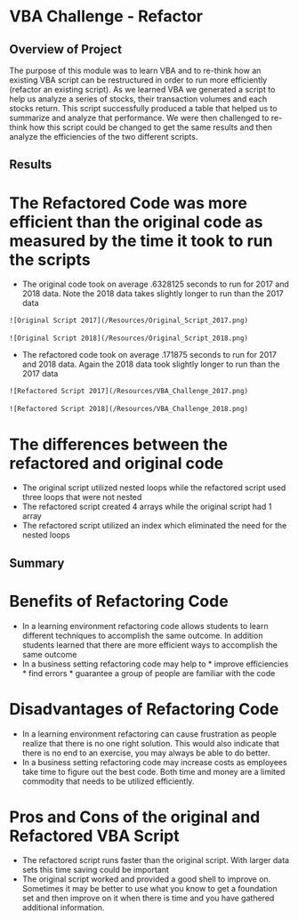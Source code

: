 # VBA Challenge - Refactor 

## Overview of Project

The purpose of this module was to learn VBA and to re-think how an existing VBA script can be restructured in order to run more efficiently (refactor an existing script).  As we learned VBA we generated a script to help us analyze a series of stocks, their transaction volumes and each stocks return.  This script successfully produced a table that helped us to summarize and analyze that performance.  We were then challenged to re-think how this script could be changed to get the same results and then analyze the efficiencies of the two different scripts.


## Results

# The Refactored Code was more efficient than the original code as measured by the time it took to run the scripts

   - The original code took on average .6328125 seconds to run for 2017 and 2018 data.  Note the 2018 data takes slightly longer to run than the 2017 data

	![Original Script 2017](/Resources/Original_Script_2017.png)	
	
	![Original Script 2018](/Resources/Original_Script_2018.png)

   - The refactored code took on average .171875 seconds to run for 2017 and 2018 data.  Again the 2018 data took slightly longer to run than the 2017 data
	
	![Refactored Script 2017](/Resources/VBA_Challenge_2017.png)	
	
	![Refactored Script 2018](/Resources/VBA_Challenge_2018.png)

# The differences between the refactored and original code
   - The original script utilized nested loops while the refactored script used three loops that were not nested
   - The refactored script created 4 arrays while the original script had 1 array
   - The refactored script utilized an index which eliminated the need for the nested loops

## Summary

# Benefits of Refactoring Code
   - In a learning environment refactoring code allows students to learn different techniques to accomplish the same outcome.  In addition students learned that there are more efficient ways to accomplish the same outcome
   - In a business setting refactoring code may help to
	* improve efficiencies
	* find errors
	* guarantee a group of people are familiar with the code

# Disadvantages of Refactoring Code
   - In a learning environment refactoring can cause frustration as people realize that there is no one right solution.  This would also indicate that there is no end to an exercise, you may always be able to do better.
   - In a business setting refactoring code may increase costs as employees take time to figure out the best code.  Both time and money are a limited commodity that needs to be utilized efficiently.

# Pros and Cons of the original and Refactored VBA Script
  - The refactored script runs faster than the original script.  With larger data sets this time saving could be important
  - The original script worked and provided a good shell to improve on.  Sometimes it may be better to use what you know to get a foundation set and then improve on it when there is time and you have gathered additional information.
 

